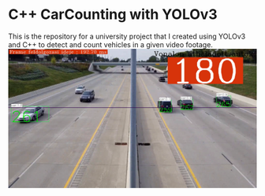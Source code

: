 # C++ CarCounting with YOLOv3
This is the repository for a university project that I created using YOLOv3 and C++ to detect and count vehicles in a given video footage.
<img src="https://github.com/MartonPolcz/Cpp-CarCounting-with-YOLOv3/blob/master/image.jpg" width="650">
